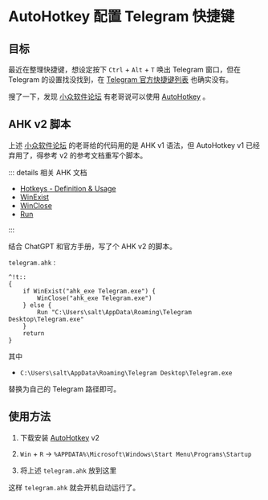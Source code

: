 # AutoHotkey 配置 Telegram 快捷键

## 目标

最近在整理快捷键，想设定按下 `Ctrl` + `Alt` + `T` 唤出 Telegram 窗口，但在 Telegram 的设置找没找到，在 [Telegram 官方快捷键列表](https://github.com/telegramdesktop/tdesktop/wiki/Keyboard-Shortcuts) 也确实没有。

搜了一下，发现 [小众软件论坛](https://meta.appinn.net/t/topic/34541/8) 有老哥说可以使用 [AutoHotkey](https://www.autohotkey.com/) 。

## AHK v2 脚本

上述 [小众软件论坛](https://meta.appinn.net/t/topic/34541/8) 的老哥给的代码用的是 AHK v1 语法，但 AutoHotkey v1 已经弃用了，得参考 v2 的参考文档重写个脚本。

::: details 相关 AHK 文档

- [Hotkeys - Definition & Usage](https://www.autohotkey.com/docs/v2/Hotkeys.htm#Symbols)
- [WinExist](https://www.autohotkey.com/docs/v2/lib/WinExist.htm)
- [WinClose](https://www.autohotkey.com/docs/v2/lib/WinClose.htm)
- [Run](https://www.autohotkey.com/docs/v2/lib/Run.htm)

:::

结合 ChatGPT 和官方手册，写了个 AHK v2 的脚本。

`telegram.ahk` :

```
^!t::
{
    if WinExist("ahk_exe Telegram.exe") {
        WinClose("ahk_exe Telegram.exe")
    } else {
        Run "C:\Users\salt\AppData\Roaming\Telegram Desktop\Telegram.exe"
    }
    return
}
```

其中

- `C:\Users\salt\AppData\Roaming\Telegram Desktop\Telegram.exe`

替换为自己的 Telegram 路径即可。

## 使用方法

1. 下载安装 [AutoHotkey](https://www.autohotkey.com/) v2
2. `Win` + `R` → `%APPDATA%\Microsoft\Windows\Start Menu\Programs\Startup`

3. 将上述 `telegram.ahk` 放到这里

这样 `telegram.ahk` 就会开机自动运行了。
